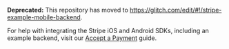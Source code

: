 **Deprecated:** This repository has moved to https://glitch.com/edit/#!/stripe-example-mobile-backend.

For help with integrating the Stripe iOS and Android SDKs, including an example backend, visit our [Accept a Payment](https://stripe.com/docs/payments/accept-a-payment?platform=ios) guide.
